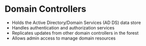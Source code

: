 # Domain Controllers
* Holds the Active Directory/Domain Services (AD DS) data store
* Handles authentication and authorization services
* Replicates updates from other domain controllers in the forest
* Allows admin access to manage domain resources